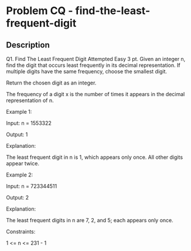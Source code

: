 # Problem CQ - find-the-least-frequent-digit

## Description

Q1. Find The Least Frequent Digit
Attempted
Easy
3 pt.
Given an integer n, find the digit that occurs least frequently in its decimal representation. If multiple digits have the same frequency, choose the smallest digit.

Return the chosen digit as an integer.

The frequency of a digit x is the number of times it appears in the decimal representation of n.
 

Example 1:

Input: n = 1553322

Output: 1

Explanation:

The least frequent digit in n is 1, which appears only once. All other digits appear twice.

Example 2:

Input: n = 723344511

Output: 2

Explanation:

The least frequent digits in n are 7, 2, and 5; each appears only once.

 

Constraints:

1 <= n <= 231​​​​​​​ - 1
